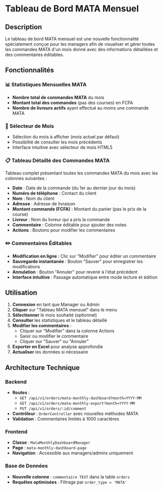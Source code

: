 # Tableau de Bord MATA Mensuel

## Description
Le tableau de bord MATA mensuel est une nouvelle fonctionnalité spécialement conçue pour les managers afin de visualiser et gérer toutes les commandes MATA d'un mois donné avec des informations détaillées et des commentaires éditables.

## Fonctionnalités

### 📊 Statistiques Mensuelles MATA
- **Nombre total de commandes MATA** du mois
- **Montant total des commandes** (pas des courses) en FCFA
- **Nombre de livreurs actifs** ayant effectué au moins une commande MATA

### 📅 Sélecteur de Mois
- Sélection du mois à afficher (mois actuel par défaut)
- Possibilité de consulter les mois précédents
- Interface intuitive avec sélecteur de mois HTML5

### 📋 Tableau Détaillé des Commandes MATA
Tableau complet présentant toutes les commandes MATA du mois avec les colonnes suivantes :
- **Date** : Date de la commande (du 1er au dernier jour du mois)
- **Numéro de téléphone** : Contact du client
- **Nom** : Nom du client
- **Adresse** : Adresse de livraison
- **Montant commande (FCFA)** : Montant du panier (pas le prix de la course)
- **Livreur** : Nom du livreur qui a pris la commande
- **Commentaire** : Colonne éditable pour ajouter des notes
- **Actions** : Boutons pour modifier les commentaires

### ✏️ Commentaires Éditables
- **Modification en ligne** : Clic sur "Modifier" pour éditer un commentaire
- **Sauvegarde instantanée** : Bouton "Sauver" pour enregistrer les modifications
- **Annulation** : Bouton "Annuler" pour revenir à l'état précédent
- **Interface intuitive** : Passage automatique entre mode lecture et édition

## Utilisation

1. **Connexion** en tant que Manager ou Admin
2. **Cliquer** sur "Tableau MATA mensuel" dans le menu
3. **Sélectionner** le mois souhaité (optionnel)
4. **Consulter** les statistiques et le tableau détaillé
5. **Modifier les commentaires** :
   - Cliquer sur "Modifier" dans la colonne Actions
   - Saisir ou modifier le commentaire
   - Cliquer sur "Sauver" ou "Annuler"
6. **Exporter en Excel** pour analyse approfondie
7. **Actualiser** les données si nécessaire

## Architecture Technique

### Backend
- **Routes** : 
  - `GET /api/v1/orders/mata-monthly-dashboard?month=YYYY-MM`
  - `GET /api/v1/orders/mata-monthly-export?month=YYYY-MM`
  - `PUT /api/v1/orders/:id/comment`
- **Contrôleur** : `OrderController` avec nouvelles méthodes MATA
- **Validation** : Commentaires limités à 1000 caractères

### Frontend
- **Classe** : `MataMonthlyDashboardManager`
- **Page** : `mata-monthly-dashboard-page`
- **Navigation** : Accessible aux managers/admins uniquement

### Base de Données
- **Nouvelle colonne** : `commentaire TEXT` dans la table `orders`
- **Requêtes optimisées** : Filtrage par `order_type = 'MATA'` 